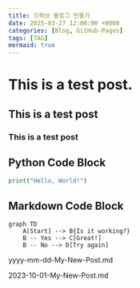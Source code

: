 ```yaml
---
title: 깃허브 블로그 만들기
date: 2025-03-27 12:00:00 +0000
categories: [Blog, GitHub-Pages]
tags: [TAG]
mermaid: true
---
```

# This is a test post.

## This is a test post

###     This is a test post

## Python Code Block

```python
print("Hello, World!")
```

## Markdown Code Block


```mermaid
graph TD
    A[Start] --> B{Is it working?}
    B -- Yes --> C[Great!]
    B -- No --> D[Try again]
```



yyyy-mm-dd-My-New-Post.md

2023-10-01-My-New-Post.md